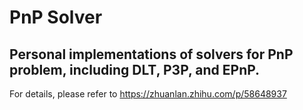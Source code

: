 # PnP Solver
##  Personal implementations of solvers for PnP problem, including DLT, P3P, and EPnP.

For details, please refer to https://zhuanlan.zhihu.com/p/58648937
